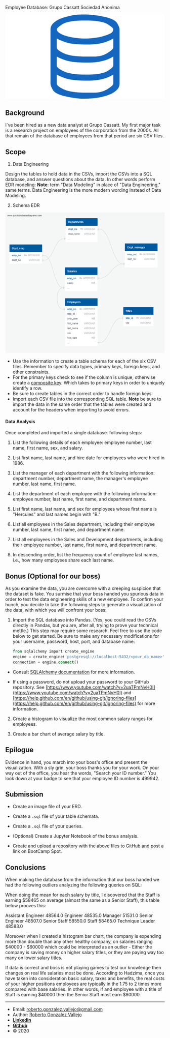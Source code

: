 Employee Database: Grupo Cassatt Sociedad Anonima

![sql.png](sql.png)

## Background

I´ve been hired as a new data analyst at Grupo Cassatt. My first major task is a research project on employees of the corporation from the 2000s. All that remain of the database of employees from that period are six CSV files.

## Scope

1. Data Engineering

Design the tables to hold data in the CSVs, import the CSVs into a SQL database, and answer questions about the data. In other words perform EDR modeling:
**Note**: term "Data Modeling" in place of "Data Engineering," same terms. Data Engineering is the more modern wording instead of Data Modeling.

2. Schema EDR

![EDR.png](EDR.png)

  * Use the information to create a table schema for each of the six CSV files. Remember to specify data types, primary keys, foreign keys, and other constraints.
  * For the primary keys check to see if the column is unique, otherwise create a [composite key](https://en.wikipedia.org/wiki/Compound_key). Which takes to primary keys in order to uniquely identify a row.
  * Be sure to create tables in the correct order to handle foreign keys.
  * Import each CSV file into the corresponding SQL table. 
 **Note** be sure to import the data in the same order that the tables were created and account for the headers when importing to avoid errors.

#### Data Analysis

Once completed and imported a single database. following steps:

1. List the following details of each employee: employee number, last name, first name, sex, and salary.

2. List first name, last name, and hire date for employees who were hired in 1986.

3. List the manager of each department with the following information: department number, department name, the manager's employee number, last name, first name.

4. List the department of each employee with the following information: employee number, last name, first name, and department name.

5. List first name, last name, and sex for employees whose first name is "Hercules" and last names begin with "B."

6. List all employees in the Sales department, including their employee number, last name, first name, and department name.

7. List all employees in the Sales and Development departments, including their employee number, last name, first name, and department name.

8. In descending order, list the frequency count of employee last names, i.e., how many employees share each last name.

## Bonus (Optional for our boss)

As you examine the data, you are overcome with a creeping suspicion that the dataset is fake. You surmise that your boss handed you spurious data in order to test the data engineering skills of a new employee. To confirm your hunch, you decide to take the following steps to generate a visualization of the data, with which you will confront your boss:

1. Import the SQL database into Pandas. (Yes, you could read the CSVs directly in Pandas, but you are, after all, trying to prove your technical mettle.) This step may require some research. Feel free to use the code below to get started. Be sure to make any necessary modifications for your username, password, host, port, and database name:

   ```sql
   from sqlalchemy import create_engine
   engine = create_engine('postgresql://localhost:5432/<your_db_name>')
   connection = engine.connect()
   ```

* Consult [SQLAlchemy documentation](https://docs.sqlalchemy.org/en/latest/core/engines.html#postgresql) for more information.

* If using a password, do not upload your password to your GitHub repository. See [https://www.youtube.com/watch?v=2uaTPmNvH0I](https://www.youtube.com/watch?v=2uaTPmNvH0I) and [https://help.github.com/en/github/using-git/ignoring-files](https://help.github.com/en/github/using-git/ignoring-files) for more information.

2. Create a histogram to visualize the most common salary ranges for employees.

3. Create a bar chart of average salary by title.

## Epilogue

Evidence in hand, you march into your boss's office and present the visualization. With a sly grin, your boss thanks you for your work. On your way out of the office, you hear the words, "Search your ID number." You look down at your badge to see that your employee ID number is 499942.

## Submission

* Create an image file of your ERD.

* Create a `.sql` file of your table schemata.

* Create a `.sql` file of your queries.

* (Optional) Create a Jupyter Notebook of the bonus analysis.

* Create and upload a repository with the above files to GitHub and post a link on BootCamp Spot.

## Conclusions

When making the database from the information that our boss handed we had the following outliers analyzing the following queries on SQL:

When doing the mean for each salary by title, I discovered that the Staff is earning $58465 on average (almost the same as a Senior Staff), this table below prooves this:
<p class="text-cente">Assistant Engineer 48564.0 Engineer 48535.0 Manager 51531.0 Senior Engineer 48507.0 Senior Staff 58550.0 Staff 58465.0 Technique Leader 48583.0</p>

Moreover when I created a histogram bar chart, the company is expending more than double than any other healthy company, on salaries ranging $40000 - $60000 which could be interpreted as an outlier - Either the company is saving money on higher salary titles, or they are paying way too many on lower salary titles.

If data is correct and boss is not playing games to test our knowledge then changes on real life salaries most be done. According to Hadzima, once you have taken into consideration basic salary, taxes and benefits, the real costs of your higher positions employees are typically in the 1.75 to 2 times more compared with base salaries. In other words, if and employee with a title of Staff is earning $40000 then the Senior Staff most earn $80000.

_______________________________________________
- Email: <roberto.gonzalez.vallejo@gmail.com>
- Author: [Roberto Gonzalez Vallejo](mailto:roberto.gonzalez.vallejo@gmail.com)
- [**Linkedin**](https://www.linkedin.com/in/roberto-gonzalez-vallejo-6ba894144/)
- [**Github**](https://github.com/roberto-g-v)
- © 2020
